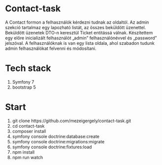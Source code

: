 # Contact-task
A Contact formon a felhasználók kérdezni tudnak az oldaltól.
Az admin szekció tartalmaz egy lapozható listát, az összes beküldött üzenettel. Beküldött üzenetek DTO-n keresztül Ticket entitássá válnak.
Készítettem egy előre inicializált felhasználót „admin” felhasználónévvel és „password” jelszóval.
A felhasználóknak is van egy lista oldala, ahol szabadon tudunk admin felhasználókat felvenni és módosítani.

# Tech stack
<ol>
    <li>Symfony 7</li>
    <li>bootstrap 5</li>
</ol>

# Start
<ol>
    <li>git clone https://github.com/mezeigergely/contact-task.git</li>
    <li>cd contact-task</li>
    <li>composer install</li>
    <li>symfony console doctrine:database:create</li>
    <li>symfony console doctrine:migrations:migrate</li>
    <li>symfony console doctrine:fixtures:load</li>
    <li>npm install</li>
    <li>npm run watch</li>
</ol>
